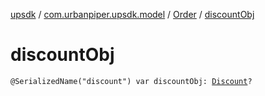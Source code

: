 [upsdk](../../index.md) / [com.urbanpiper.upsdk.model](../index.md) / [Order](index.md) / [discountObj](./discount-obj.md)

# discountObj

`@SerializedName("discount") var discountObj: `[`Discount`](../../com.urbanpiper.upsdk.model.networkresponse/-discount/index.md)`?`